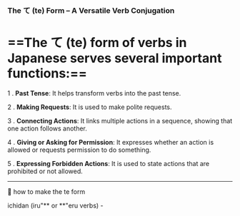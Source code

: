 ### **The て (te) Form – A Versatile Verb Conjugation**

# ==The **て (te) form** of verbs in Japanese serves several important functions:==
1 . **Past Tense**: It helps transform verbs into the past tense.
 
2 . **Making Requests**: It is used to make polite requests.

3 . **Connecting Actions**: It links multiple actions in a sequence, showing that one action follows another.

4 .  **Giving or Asking for Permission**: It expresses whether an action is allowed or requests permission to do something.

5 . **Expressing Forbidden Actions**: It is used to state actions that are prohibited or not allowed.

---

🔹 how to make the te form

ichidan (iru"** or **"eru verbs) - 